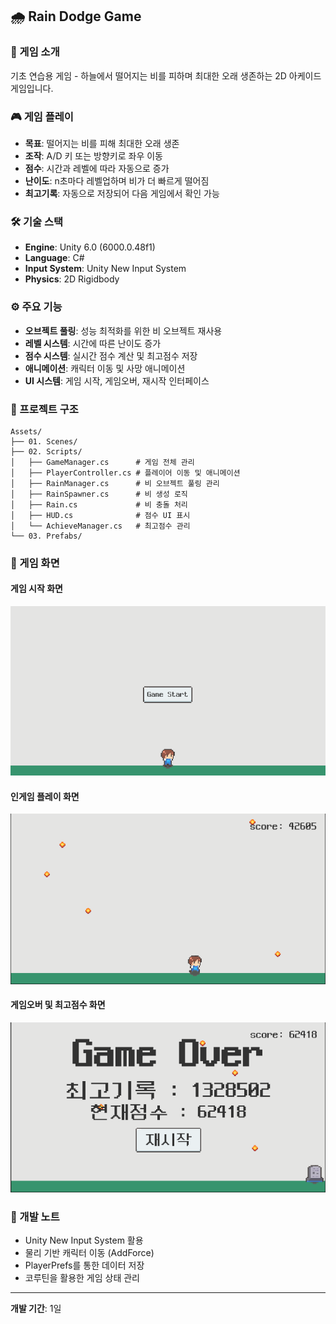 ## 🌧️ Rain Dodge Game

### 📖 게임 소개
기초 연습용 게임 -
하늘에서 떨어지는 비를 피하며 최대한 오래 생존하는 2D 아케이드 게임입니다.

### 🎮 게임 플레이
- **목표**: 떨어지는 비를 피해 최대한 오래 생존
- **조작**: A/D 키 또는 방향키로 좌우 이동
- **점수**: 시간과 레벨에 따라 자동으로 증가
- **난이도**: n초마다 레벨업하며 비가 더 빠르게 떨어짐
- **최고기록**: 자동으로 저장되어 다음 게임에서 확인 가능

### 🛠️ 기술 스택
- **Engine**: Unity 6.0 (6000.0.48f1)
- **Language**: C#
- **Input System**: Unity New Input System
- **Physics**: 2D Rigidbody

### ⚙️ 주요 기능
- **오브젝트 풀링**: 성능 최적화를 위한 비 오브젝트 재사용
- **레벨 시스템**: 시간에 따른 난이도 증가
- **점수 시스템**: 실시간 점수 계산 및 최고점수 저장
- **애니메이션**: 캐릭터 이동 및 사망 애니메이션
- **UI 시스템**: 게임 시작, 게임오버, 재시작 인터페이스

### 📁 프로젝트 구조
```
Assets/
├── 01. Scenes/
├── 02. Scripts/
│   ├── GameManager.cs      # 게임 전체 관리
│   ├── PlayerController.cs # 플레이어 이동 및 애니메이션
│   ├── RainManager.cs      # 비 오브젝트 풀링 관리
│   ├── RainSpawner.cs      # 비 생성 로직
│   ├── Rain.cs             # 비 충돌 처리
│   ├── HUD.cs              # 점수 UI 표시
│   └── AchieveManager.cs   # 최고점수 관리
└── 03. Prefabs/
```

### 🎨 게임 화면
#### 게임 시작 화면
![게임 시작 화면](image/1.png)
#### 인게임 플레이 화면
![게임 시작 화면](image/2.png)
#### 게임오버 및 최고점수 화면
![게임 시작 화면](image/3.png)

### 📝 개발 노트
- Unity New Input System 활용
- 물리 기반 캐릭터 이동 (AddForce)
- PlayerPrefs를 통한 데이터 저장
- 코루틴을 활용한 게임 상태 관리

---
**개발 기간**: 1일  


